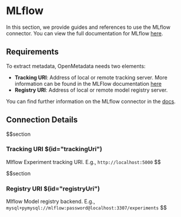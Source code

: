 # MLflow

In this section, we provide guides and references to use the MLflow connector. You can view the full documentation for MLflow [here](https://docs.open-metadata.org/connectors/ml-model/mlflow).

## Requirements
To extract metadata, OpenMetadata needs two elements:
- **Tracking URI**: Address of local or remote tracking server. More information can be found in the MLFlow documentation [here](https://www.mlflow.org/docs/latest/tracking.html#where-runs-are-recorded)
- **Registry URI**: Address of local or remote model registry server.

You can find further information on the MLflow connector in the [docs](https://docs.open-metadata.org/connectors/ml-model/mlflow).

## Connection Details

$$section
### Tracking URI $(id="trackingUri")
Mlflow Experiment tracking URI. E.g., `http://localhost:5000`
$$

$$section
### Registry URI $(id="registryUri")
Mlflow Model registry backend. E.g., `mysql+pymysql://mlflow:password@localhost:3307/experiments`
$$
